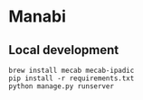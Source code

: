 # Manabi

## Local development
```
brew install mecab mecab-ipadic
pip install -r requirements.txt
python manage.py runserver
```
